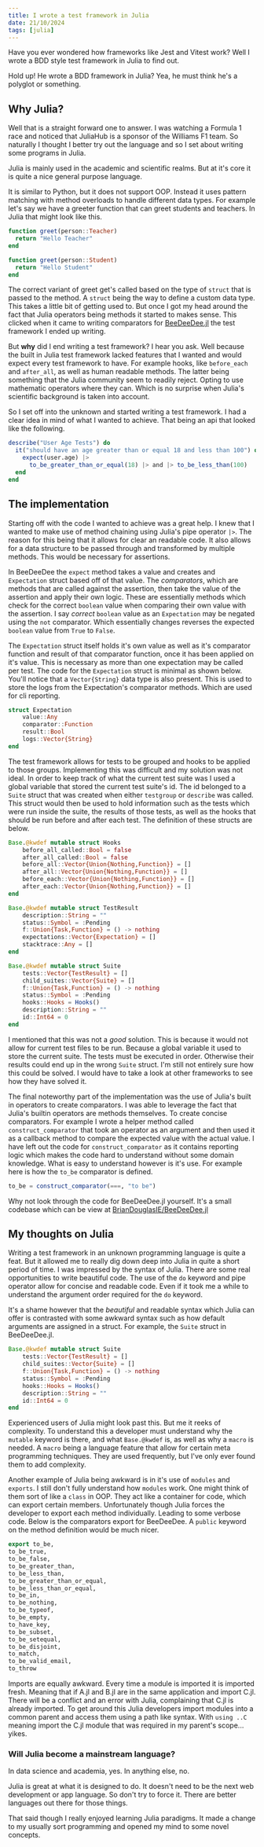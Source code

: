 ```yaml
---
title: I wrote a test framework in Julia
date: 21/10/2024
tags: [julia]
---
```


Have you ever wondered how frameworks like Jest and Vitest work?
Well I wrote a BDD style test framework in Julia to find out.

<!-- more -->

<chicken-asks>
Hold up! He wrote a BDD framework in Julia?
</chicken-asks>

<magpie-replies>
Yea, he must think he's a polyglot or something.
</magpie-replies>

## Why Julia?

Well that is a straight forward one to answer. I was watching a Formula 1
race and noticed that JuliaHub is a sponsor of the Williams F1 team. So
naturally I thought I better try out the language and so I set about writing
some programs in Julia.

Julia is mainly used in the academic and scientific realms. But at it's core
it is quite a nice general purpose language.

It is similar to Python, but it does not support OOP. Instead it uses pattern
matching with method overloads to handle different data types. For example let's
say we have a greeter function that can greet students and teachers. In Julia
that might look like this.

```julia
function greet(person::Teacher)
  return "Hello Teacher"
end

function greet(person::Student)
  return "Hello Student"
end
```

The correct variant of greet get's called based on the type of `struct` that is 
passed to the method. A `struct` being the way to define a custom data type.
This takes a little bit of getting used to. But once I got my head around the fact
that Julia operators being methods it started to makes sense. This clicked when
it came to writing comparators for [BeeDeeDee.jl](https://github.com/BrianDouglasIE/BeeDeeDee.jl/tree/main) the test framework I ended up writing.

But __why__ did I end writing a test framework? I hear you ask. Well because the built
in Julia test framework lacked features that I wanted and would expect every test 
framework to have. For example hooks, like `before_each` and `after_all`, as well
as human readable methods. The latter being something that the Julia community
seem to readily reject. Opting to use mathematic operators where they can. Which
is no surprise when Julia's scientific background is taken into account.

So I set off into the unknown and started writing a test framework. I had a clear
idea in mind of what I wanted to achieve. That being an api that looked like the following.

```julia
describe("User Age Tests") do
  it("should have an age greater than or equal 18 and less than 100") do
    expect(user.age) |>
      to_be_greater_than_or_equal(18) |> and |> to_be_less_than(100)
  end
end
```

## The implementation

Starting off with the code I wanted to achieve was a great help. I knew that I wanted to
make use of method chaining using Julia's pipe operator `|>`. The reason for this being
that it allows for clear an readable code. It also allows for a data structure to
be passed through and transformed by multiple methods. This would be necessary for assertions.

In BeeDeeDee the `expect` method takes a value and creates and `Expectation` struct based off of
that value. The _comparators_, which are methods that are called against the assertion, then
take the value of the assertion and apply their own logic. These are essentially methods which
check for the correct `boolean` value when comparing their own value with the assertion. I say
_correct_ `boolean` value as an `Expectation` may be negated using the `not` comparator. Which 
essentially changes reverses the expected `boolean` value from `True` to `False`.

The `Expectation` struct itself holds it's own value as well as it's comparator function and
result of that comparator function, once it has been applied on it's value. This is necessary
as more than one expectation may be called per test. The code for the `Expectation` struct is
minimal as shown below. You'll notice that a `Vector{String}` data type is also present. This
is used to store the logs from the Expectation's comparator methods. Which are used for cli
reporting.

```julia
struct Expectation
    value::Any
    comparator::Function
    result::Bool
    logs::Vector{String}
end
```

The test framework allows for tests to be grouped and hooks to be applied to those groups.
Implementing this was difficult and my solution was not ideal. In order to keep track of
what the current test suite was I used a global variable that stored the current test suite's
id. The id belonged to a `Suite` struct that was created when either `testgroup` or `describe` 
was called. This struct would then be used to hold information such as the tests which were
run inside the suite, the results of those tests, as well as the hooks that should be run before
and after each test. The definition of these structs are below.

```julia
Base.@kwdef mutable struct Hooks
    before_all_called::Bool = false
    after_all_called::Bool = false
    before_all::Vector{Union{Nothing,Function}} = []
    after_all::Vector{Union{Nothing,Function}} = []
    before_each::Vector{Union{Nothing,Function}} = []
    after_each::Vector{Union{Nothing,Function}} = []
end

Base.@kwdef mutable struct TestResult
    description::String = ""
    status::Symbol = :Pending
    f::Union{Task,Function} = () -> nothing
    expectations::Vector{Expectation} = []
    stacktrace::Any = []
end

Base.@kwdef mutable struct Suite
    tests::Vector{TestResult} = []
    child_suites::Vector{Suite} = []
    f::Union{Task,Function} = () -> nothing
    status::Symbol = :Pending
    hooks::Hooks = Hooks()
    description::String = ""
    id::Int64 = 0
end
```

I mentioned that this was not a _good_ solution. This is because it would not allow for current
test files to be run. Because a global variable it used to store the current suite. The tests
must be executed in order. Otherwise their results could end up in the wrong `Suite` struct.
I'm still not entirely sure how this could be solved. I would have to take a look at other 
frameworks to see how they have solved it.

The final noteworthy part of the implementation was the use of Julia's built in operators to create
comparators. I was able to leverage the fact that Julia's builtin operators are methods themselves.
To create concise comparators. For example I wrote a helper method called `construct_comparator` that
took an operator as an argument and then used it as a callback method to compare the expected value
with the actual value. I have left out the code for `construct_comparator` as it contains reporting
logic which makes the code hard to understand without some domain knowledge. What is easy to understand
however is it's use. For example here is how the `to_be` comparator is defined.

```julia
to_be = construct_comparator(===, "to be")
```

<magpie-trinket>
Why not look through the code for BeeDeeDee.jl yourself. It's a small codebase which can be view at
<a href="https://github.com/BrianDouglasIE/BeeDeeDee.jl/tree/main">BrianDouglasIE/BeeDeeDee.jl</a>
</magpie-trinket>

## My thoughts on Julia

Writing a test framework in an unknown programming language is quite a feat. But it allowed me to
really dig down deep into Julia in quite a short period of time. I was impressed by the syntax of
Julia. There are some real opportunities to write beautiful code. The use of the `do` keyword and
pipe operator allow for concise and readable code. Even if it took me a while to understand the
argument order required for the `do` keyword.

It's a shame however that the _beautiful_ and readable syntax which Julia can offer is contrasted 
with some awkward syntax such as how default arguments are assigned in a struct. For example, the 
`Suite` struct in BeeDeeDee.jl.

```julia
Base.@kwdef mutable struct Suite
    tests::Vector{TestResult} = []
    child_suites::Vector{Suite} = []
    f::Union{Task,Function} = () -> nothing
    status::Symbol = :Pending
    hooks::Hooks = Hooks()
    description::String = ""
    id::Int64 = 0
end
```

Experienced users of Julia might look past this. But me it reeks of complexity. To understand this
a developer must understand why the `mutable` keyword is there, and what `Base.@kwdef` is, as well
as why a `macro` is needed. A `macro` being a language feature that allow for certain meta programming
techniques. They are used frequently, but I've only ever found them to add complexity.

Another example of Julia being awkward is in it's use of `modules` and `exports`. I still don't
fully understand how `modules` work. One might think of them sort of like a `class` in OOP. They act
like a container for code, which can export certain members. Unfortunately though Julia forces
the developer to export each method individually. Leading to some verbose code. Below is the 
comparators export for BeeDeeDee. A `public` keyword on the method definition would be much nicer.

```julia
export to_be,
to_be_true,
to_be_false,
to_be_greater_than,
to_be_less_than,
to_be_greater_than_or_equal,
to_be_less_than_or_equal,
to_be_in,
to_be_nothing,
to_be_typeof,
to_be_empty,
to_have_key,
to_be_subset,
to_be_setequal,
to_be_disjoint,
to_match,
to_be_valid_email,
to_throw
```

Imports are equally awkward. Every time a module is imported it is imported fresh. Meaning that
if A.jl and B.jl are in the same application and import C.jl. There will be a conflict and an error
with Julia, complaining that C.jl is already imported. To get around this Julia developers import
modules into a common parent and access them using a path like syntax. With `using ..C` meaning 
import the C.jl module that was required in my parent's scope... yikes.

### Will Julia become a mainstream language?

In data science and academia, yes. In anything else, no.

Julia is great at what it is designed to do. It doesn't need to be the next web development or
app language. So don't try to force it. There are better languages out there for those things.

That said though I really enjoyed learning Julia paradigms. It made a change to my usually sort
programming and opened my mind to some novel concepts.

